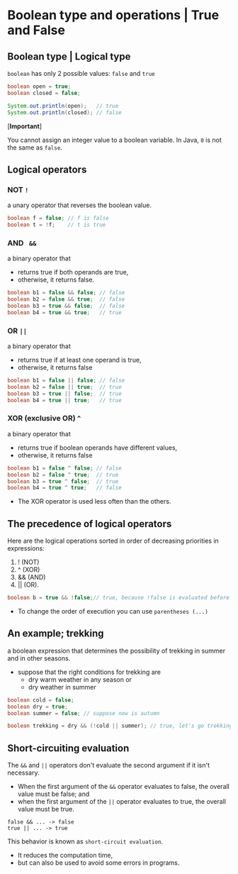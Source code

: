 # Boolean type and operations | True and False

## Boolean type | Logical type
`boolean` has only 2 possible values: `false` and `true`

```java
boolean open = true;
boolean closed = false;

System.out.println(open);   // true
System.out.println(closed); // false
```

[**Important**]

You cannot assign an integer value to a boolean variable. 
In Java, `0` is not the same as `false`.

## Logical operators 

### NOT `!`
a unary operator that reverses the boolean value.

```java
boolean f = false; // f is false
boolean t = !f;    // t is true
```

### AND ` &&`
a binary operator that 
* returns true if both operands are true, 
* otherwise, it returns false.

```java
boolean b1 = false && false; // false
boolean b2 = false && true;  // false
boolean b3 = true && false;  // false
boolean b4 = true && true;   // true
```


### OR `||`
a binary operator that 
* returns true if at least one operand is true, 
* otherwise, it returns false

```java
boolean b1 = false || false; // false
boolean b2 = false || true;  // true
boolean b3 = true || false;  // true
boolean b4 = true || true;   // true
```

### XOR (exclusive OR) `^`
a binary operator that 
* returns true if boolean operands have different values, 
* otherwise, it returns false

```java
boolean b1 = false ^ false; // false
boolean b2 = false ^ true;  // true
boolean b3 = true ^ false;  // true
boolean b4 = true ^ true;   // false
```

* The XOR operator is used less often than the others. 

## The precedence of logical operators
Here are the logical operations sorted in order of decreasing priorities in expressions: 
1. ! (NOT)
2. ^ (XOR)
3. && (AND)
4. || (OR).

```java
boolean b = true && !false;// true, because !false is evaluated before &&
```

* To change the order of execution you can use `parentheses (...)`

## An example; trekking
a  boolean expression that determines the possibility of trekking in summer and in other seasons.
* suppose that the right conditions for trekking are 
  * dry warm weather in any season or 
  * dry weather in summer

```java
boolean cold = false;
boolean dry = true;
boolean summer = false; // suppose now is autumn

boolean trekking = dry && (!cold || summer); // true, let's go trekking!
```

## Short-circuiting evaluation
The `&&` and `||` operators don't evaluate the second argument if it isn't necessary. 
* When the first argument of the `&&` operator evaluates to false, the overall value must be false; and 
* when the first argument of the `||` operator evaluates to true, the overall value must be true. 

```
false && ... -> false
true || ... -> true
```

This behavior is known as `short-circuit evaluation`. 
* It reduces the computation time, 
* but can also be used to avoid some errors in programs. 


